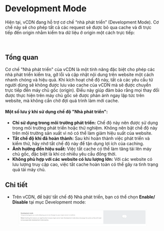 # Development Mode

Hiện tại, vCDN đang hỗ trợ cơ chế “nhà phát triển” (Development Mode). Cơ chế này sẽ cho phép tất cả các request sẽ được bỏ qua cache và đi trực tiếp đến origin nhằm kiểm tra dữ liệu ở origin một cách trực tiếp:

<figure><img src="../../.gitbook/assets/image (237).png" alt=""><figcaption></figcaption></figure>

## Tổng quan

Cơ chế "Nhà phát triển" của vCDN là một tính năng đặc biệt cho phép các nhà phát triển kiểm tra, gỡ lỗi và cập nhật nội dung trên website một cách nhanh chóng và hiệu quả. Khi kích hoạt chế độ này, tất cả các yêu cầu từ người dùng sẽ không được lưu vào cache của vCDN mà sẽ được chuyển trực tiếp đến máy chủ gốc (origin). Điều này giúp đảm bảo rằng mọi thay đổi được thực hiện trên máy chủ gốc sẽ được phản ánh ngay lập tức trên website, mà không cần chờ đợi quá trình làm mới cache.

#### Một số lưu ý khi sử dụng chế độ "Nhà phát triển":

* **Chỉ sử dụng trong môi trường phát triển:** Chế độ này nên được sử dụng trong môi trường phát triển hoặc thử nghiệm. Không nên bật chế độ này trên môi trường sản xuất vì nó có thể làm giảm hiệu suất của website.
* **Tắt chế độ khi đã hoàn thành:** Sau khi hoàn thành việc phát triển và kiểm thử, hãy nhớ tắt chế độ này để tận dụng lợi ích của caching.
* **Ảnh hưởng đến hiệu suất:** Việc tắt cache có thể làm tăng tải lên máy chủ gốc, đặc biệt là khi có nhiều yêu cầu đồng thời.
* **Không phù hợp với các website có lưu lượng lớn:** Với các website có lưu lượng truy cập cao, việc tắt cache hoàn toàn có thể gây ra tình trạng quá tải máy chủ.

## Chi tiết

* Trên vCDN, để bật/ tắt chế độ Nhà phát triển, bạn có thể chọn **Enable/ Disable** tại mục Development mode:

<figure><img src="../../.gitbook/assets/image (8) (1) (1) (1).png" alt=""><figcaption></figcaption></figure>
